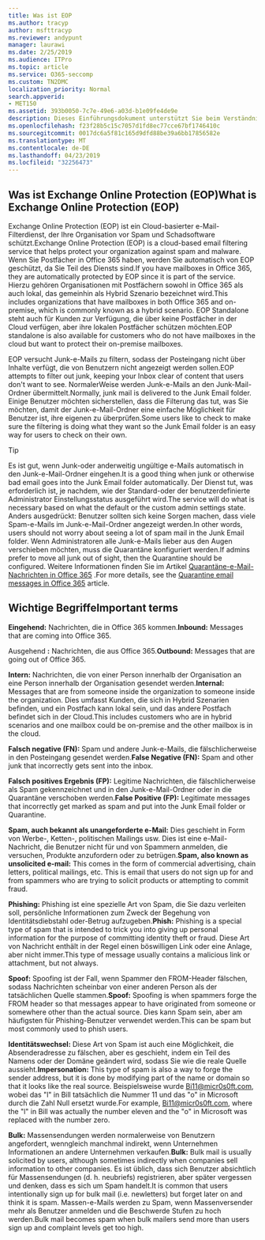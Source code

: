 ```yaml
---
title: Was ist EOP
ms.author: tracyp
author: msfttracyp
ms.reviewer: andypunt
manager: laurawi
ms.date: 2/25/2019
ms.audience: ITPro
ms.topic: article
ms.service: O365-seccomp
ms.custom: TN2DMC
localization_priority: Normal
search.appverid:
- MET150
ms.assetid: 393b0050-7c7e-49e6-a03d-b1e09fe4de9e
description: Dieses Einführungsdokument unterstützt Sie beim Verständnis von Exchange Online Protection (EOP) und einigen wichtigen Terminologien. Dies gilt für Office 365-Kunden, die Exchange Online in der Cloud gehostete Postfächer und EOP-eigenständige Kunden schützen, die lokale Postfächer wie Exchange Server 2016 schützen.
ms.openlocfilehash: f23f28b5c15c7057d1fd8ec77cce67bf1746410c
ms.sourcegitcommit: 0017dc6a5f81c165d9dfd88be39a6bb17856582e
ms.translationtype: MT
ms.contentlocale: de-DE
ms.lasthandoff: 04/23/2019
ms.locfileid: "32256473"
---
```

## <a name="what-is-exchange-online-protection-eop"></a><span data-ttu-id="f6f74-104">Was ist Exchange Online Protection (EOP)</span><span class="sxs-lookup"><span data-stu-id="f6f74-104">What is Exchange Online Protection (EOP)</span></span>

<span data-ttu-id="f6f74-105">Exchange Online Protection (EOP) ist ein Cloud-basierter e-Mail-Filterdienst, der Ihre Organisation vor Spam und Schadsoftware schützt.</span><span class="sxs-lookup"><span data-stu-id="f6f74-105">Exchange Online Protection (EOP) is a cloud-based email filtering service that helps protect your organization against spam and malware.</span></span> <span data-ttu-id="f6f74-106">Wenn Sie Postfächer in Office 365 haben, werden Sie automatisch von EOP geschützt, da Sie Teil des Diensts sind.</span><span class="sxs-lookup"><span data-stu-id="f6f74-106">If you have mailboxes in Office 365, they are automatically protected by EOP since it is part of the service.</span></span> <span data-ttu-id="f6f74-107">Hierzu gehören Organisationen mit Postfächern sowohl in Office 365 als auch lokal, das gemeinhin als Hybrid Szenario bezeichnet wird.</span><span class="sxs-lookup"><span data-stu-id="f6f74-107">This includes organizations that have mailboxes in both Office 365 and on-premise, which is commonly known as a hybrid scenario.</span></span> <span data-ttu-id="f6f74-108">EOP Standalone steht auch für Kunden zur Verfügung, die über keine Postfächer in der Cloud verfügen, aber ihre lokalen Postfächer schützen möchten.</span><span class="sxs-lookup"><span data-stu-id="f6f74-108">EOP standalone is also available for customers who do not have mailboxes in the cloud but want to protect their on-premise mailboxes.</span></span> 

<span data-ttu-id="f6f74-109">EOP versucht Junk-e-Mails zu filtern, sodass der Posteingang nicht über Inhalte verfügt, die von Benutzern nicht angezeigt werden sollen.</span><span class="sxs-lookup"><span data-stu-id="f6f74-109">EOP attempts to filter out junk, keeping your Inbox clear of content that users don't want to see.</span></span> <span data-ttu-id="f6f74-110">NormalerWeise werden Junk-e-Mails an den Junk-Mail-Ordner übermittelt.</span><span class="sxs-lookup"><span data-stu-id="f6f74-110">Normally, junk mail is delivered to the Junk Email folder.</span></span> <span data-ttu-id="f6f74-111">Einige Benutzer möchten sicherstellen, dass die Filterung das tut, was Sie möchten, damit der Junk-e-Mail-Ordner eine einfache Möglichkeit für Benutzer ist, ihre eigenen zu überprüfen.</span><span class="sxs-lookup"><span data-stu-id="f6f74-111">Some users like to check to make sure the filtering is doing what they want so the Junk Email folder is an easy way for users to check on their own.</span></span>  

> [!TIP]
> <span data-ttu-id="f6f74-112">Es ist gut, wenn Junk-oder anderweitig ungültige e-Mails automatisch in den Junk-e-Mail-Ordner eingehen.</span><span class="sxs-lookup"><span data-stu-id="f6f74-112">It is a good thing when junk or otherwise bad email goes into the Junk Email folder automatically.</span></span> <span data-ttu-id="f6f74-113">Der Dienst tut, was erforderlich ist, je nachdem, wie der Standard-oder der benutzerdefinierte Administrator Einstellungsstatus ausgeführt wird.</span><span class="sxs-lookup"><span data-stu-id="f6f74-113">The service will do what is necessary based on what the default or the custom admin settings state.</span></span> <span data-ttu-id="f6f74-114">Anders ausgedrückt: Benutzer sollten sich keine Sorgen machen, dass viele Spam-e-Mails im Junk-e-Mail-Ordner angezeigt werden.</span><span class="sxs-lookup"><span data-stu-id="f6f74-114">In other words, users should not worry about seeing a lot of spam mail in the Junk Email folder.</span></span> <span data-ttu-id="f6f74-115">Wenn Administratoren alle Junk-e-Mails lieber aus den Augen verschieben möchten, muss die Quarantäne konfiguriert werden.</span><span class="sxs-lookup"><span data-stu-id="f6f74-115">If admins prefer to move all junk out of sight, then the Quarantine should be configured.</span></span> <span data-ttu-id="f6f74-116">Weitere Informationen finden Sie im Artikel [Quarantäne-e-Mail-Nachrichten in Office 365](../quarantine-email-messages.md) .</span><span class="sxs-lookup"><span data-stu-id="f6f74-116">For more details, see the [Quarantine email messages in Office 365](../quarantine-email-messages.md) article.</span></span>

## <a name="important-terms"></a><span data-ttu-id="f6f74-117">Wichtige Begriffe</span><span class="sxs-lookup"><span data-stu-id="f6f74-117">Important terms</span></span>

<span data-ttu-id="f6f74-118">**Eingehend:** Nachrichten, die in Office 365 kommen.</span><span class="sxs-lookup"><span data-stu-id="f6f74-118">**Inbound:** Messages that are coming into Office 365.</span></span>

<span data-ttu-id="f6f74-119">Ausgehend **:** Nachrichten, die aus Office 365.</span><span class="sxs-lookup"><span data-stu-id="f6f74-119">**Outbound:** Messages that are going out of Office 365.</span></span>

<span data-ttu-id="f6f74-120">**Intern:** Nachrichten, die von einer Person innerhalb der Organisation an eine Person innerhalb der Organisation gesendet werden.</span><span class="sxs-lookup"><span data-stu-id="f6f74-120">**Internal:** Messages that are from someone inside the organization to someone inside the organization.</span></span> <span data-ttu-id="f6f74-121">Dies umfasst Kunden, die sich in Hybrid Szenarien befinden, und ein Postfach kann lokal sein, und das andere Postfach befindet sich in der Cloud.</span><span class="sxs-lookup"><span data-stu-id="f6f74-121">This includes customers who are in hybrid scenarios and one mailbox could be on-premise and the other mailbox is in the cloud.</span></span>

<span data-ttu-id="f6f74-122">**Falsch negative (FN):** Spam und andere Junk-e-Mails, die fälschlicherweise in den Posteingang gesendet werden.</span><span class="sxs-lookup"><span data-stu-id="f6f74-122">**False Negative (FN):** Spam and other junk that incorrectly gets sent into the inbox.</span></span>

<span data-ttu-id="f6f74-123">**Falsch positives Ergebnis (FP):** Legitime Nachrichten, die fälschlicherweise als Spam gekennzeichnet und in den Junk-e-Mail-Ordner oder in die Quarantäne verschoben werden.</span><span class="sxs-lookup"><span data-stu-id="f6f74-123">**False Positive (FP):** Legitimate messages that incorrectly get marked as spam and put into the Junk Email folder or Quarantine.</span></span>

<span data-ttu-id="f6f74-124">**Spam, auch bekannt als unangeforderte e-Mail:** Dies geschieht in Form von Werbe-, Ketten-, politischen Mailings usw. Dies ist eine e-Mail-Nachricht, die Benutzer nicht für und von Spammern anmelden, die versuchen, Produkte anzufordern oder zu betrügen.</span><span class="sxs-lookup"><span data-stu-id="f6f74-124">**Spam, also known as unsolicited e-mail:** This comes in the form of commercial advertising, chain letters, political mailings, etc. This is email that users do not sign up for and from spammers who are trying to solicit products or attempting to commit fraud.</span></span>

<span data-ttu-id="f6f74-125">**Phishing:** Phishing ist eine spezielle Art von Spam, die Sie dazu verleiten soll, persönliche Informationen zum Zweck der Begehung von Identitätsdiebstahl oder-Betrug aufzugeben.</span><span class="sxs-lookup"><span data-stu-id="f6f74-125">**Phish:** Phishing is a special type of spam that is intended to trick you into giving up personal information for the purpose of committing identity theft or fraud.</span></span> <span data-ttu-id="f6f74-126">Diese Art von Nachricht enthält in der Regel einen böswilligen Link oder eine Anlage, aber nicht immer.</span><span class="sxs-lookup"><span data-stu-id="f6f74-126">This type of message usually contains a malicious link or attachment, but not always.</span></span>

<span data-ttu-id="f6f74-127">**Spoof:** Spoofing ist der Fall, wenn Spammer den FROM-Header fälschen, sodass Nachrichten scheinbar von einer anderen Person als der tatsächlichen Quelle stammen.</span><span class="sxs-lookup"><span data-stu-id="f6f74-127">**Spoof:** Spoofing is when spammers forge the FROM header so that messages appear to have originated from someone or somewhere other than the actual source.</span></span> <span data-ttu-id="f6f74-128">Dies kann Spam sein, aber am häufigsten für Phishing-Benutzer verwendet werden.</span><span class="sxs-lookup"><span data-stu-id="f6f74-128">This can be spam but most commonly used to phish users.</span></span>

<span data-ttu-id="f6f74-129">**Identitätswechsel:** Diese Art von Spam ist auch eine Möglichkeit, die Absenderadresse zu fälschen, aber es geschieht, indem ein Teil des Namens oder der Domäne geändert wird, sodass Sie wie die reale Quelle aussieht.</span><span class="sxs-lookup"><span data-stu-id="f6f74-129">**Impersonation:** This type of spam is also a way to forge the sender address, but it is done by modifying part of the name or domain so that it looks like the real source.</span></span> <span data-ttu-id="f6f74-130">Beispielsweise wurde Bi11@micr0s0ft.com, wobei das "l" in Bill tatsächlich die Nummer 11 und das "o" in Microsoft durch die Zahl Null ersetzt wurde.</span><span class="sxs-lookup"><span data-stu-id="f6f74-130">For example, Bi11@micr0s0ft.com, where the "l" in Bill was actually the number eleven and the "o" in Microsoft was replaced with the number zero.</span></span>

<span data-ttu-id="f6f74-131">**Bulk:** Massensendungen werden normalerweise von Benutzern angefordert, wenngleich manchmal indirekt, wenn Unternehmen Informationen an andere Unternehmen verkaufen.</span><span class="sxs-lookup"><span data-stu-id="f6f74-131">**Bulk:** Bulk mail is usually solicited by users, although sometimes indirectly when companies sell information to other companies.</span></span> <span data-ttu-id="f6f74-132">Es ist üblich, dass sich Benutzer absichtlich für Massensendungen (d. h. neubriefs) registrieren, aber später vergessen und denken, dass es sich um Spam handelt.</span><span class="sxs-lookup"><span data-stu-id="f6f74-132">It is common that users intentionally sign up for bulk mail (i.e. newletters) but forget later on and think it is spam.</span></span> <span data-ttu-id="f6f74-133">Massen-e-Mails werden zu Spam, wenn Massenversender mehr als Benutzer anmelden und die Beschwerde Stufen zu hoch werden.</span><span class="sxs-lookup"><span data-stu-id="f6f74-133">Bulk mail becomes spam when bulk mailers send more than users sign up and complaint levels get too high.</span></span>
